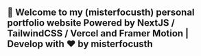 ## 👋 Welcome to my (misterfocusth) personal portfolio website Powered by NextJS / TailwindCSS / Vercel and Framer Motion | Develop with ❤ by misterfocusth
